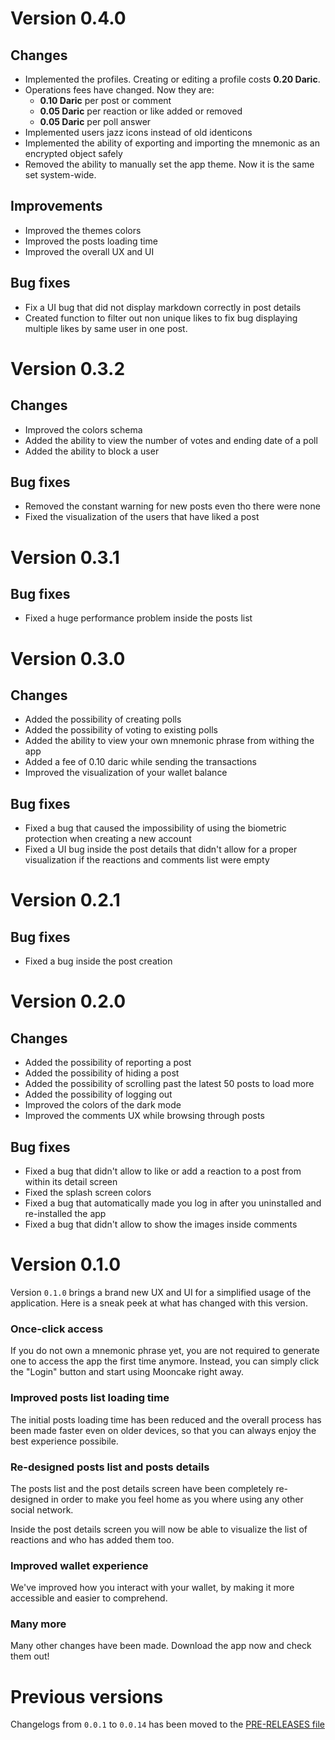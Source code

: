 # Version 0.4.0
## Changes
- Implemented the profiles.
  Creating or editing a profile costs **0.20 Daric**.
- Operations fees have changed. Now they are:
  - **0.10 Daric** per post or comment
  - **0.05 Daric** per reaction or like added or removed
  - **0.05 Daric** per poll answer
- Implemented users jazz icons instead of old identicons
- Implemented the ability of exporting and importing the mnemonic as an encrypted object safely
- Removed the ability to manually set the app theme. Now it is the same set system-wide.

## Improvements
- Improved the themes colors
- Improved the posts loading time
- Improved the overall UX and UI

## Bug fixes
- Fix a UI bug that did not display markdown correctly in post details
- Created function to filter out non unique likes to fix bug displaying multiple likes by same user in one post.

# Version 0.3.2
## Changes
- Improved the colors schema
- Added the ability to view the number of votes and ending date of a poll
- Added the ability to block a user

## Bug fixes
- Removed the constant warning for new posts even tho there were none
- Fixed the visualization of the users that have liked a post

# Version 0.3.1
## Bug fixes
- Fixed a huge performance problem inside the posts list

# Version 0.3.0
## Changes
- Added the possibility of creating polls
- Added the possibility of voting to existing polls
- Added the ability to view your own mnemonic phrase from withing the app
- Added a fee of 0.10 daric while sending the transactions
- Improved the visualization of your wallet balance

## Bug fixes
- Fixed a bug that caused the impossibility of using the biometric protection when creating a new account
- Fixed a UI bug inside the post details that didn't allow for a proper visualization if the reactions and comments list were empty

# Version 0.2.1
## Bug fixes
- Fixed a bug inside the post creation

# Version 0.2.0
## Changes
- Added the possibility of reporting a post
- Added the possibility of hiding a post
- Added the possibility of scrolling past the latest 50 posts to load more
- Added the possibility of logging out
- Improved the colors of the dark mode
- Improved the comments UX while browsing through posts

## Bug fixes
- Fixed a bug that didn't allow to like or add a reaction to a post from within its detail screen
- Fixed the splash screen colors
- Fixed a bug that automatically made you log in after you uninstalled and re-installed the app
- Fixed a bug that didn't allow to show the images inside comments

# Version 0.1.0
Version `0.1.0` brings a brand new UX and UI for a simplified usage of the application. Here is a sneak peek at what has changed with this version.

### Once-click access
If you do not own a mnemonic phrase yet, you are not required to generate one to access the app the first time anymore. Instead, you can simply click the "Login" button and start using Mooncake right away.

### Improved posts list loading time
The initial posts loading time has been reduced and the overall process has been made faster even on older devices, so that you can always enjoy the best experience possibile.

### Re-designed posts list and posts details
The posts list and the post details screen have been completely re-designed in order to make you feel home as you where using any other social network.

Inside the post details screen you will now be able to visualize the list of reactions and who has added them too.

### Improved wallet experience
We've improved how you interact with your wallet, by making it more accessible and easier to comprehend.

### Many more
Many other changes have been made. Download the app now and check them out!

# Previous versions
Changelogs from `0.0.1` to `0.0.14` has been moved to the [PRE-RELEASES file](./PRE-RELEASES.md)
